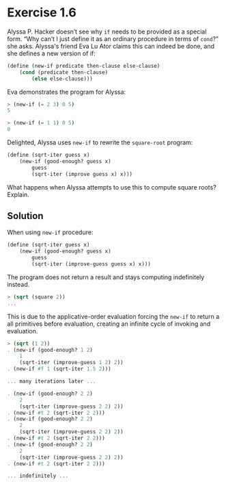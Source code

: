 # Exercise 1.6

Alyssa P. Hacker doesn’t see why `if` needs to be provided as a special form. “Why can’t I just define it as an ordinary procedure in terms of `cond`?” she asks. Alyssa's friend Eva Lu Ator claims this can indeed be done, and she
defines a new version of if:

```scheme
(define (new-if predicate then-clause else-clause)
    (cond (predicate then-clause)
        (else else-clause)))
```

Eva demonstrates the program for Alyssa:

```scheme
> (new-if (= 2 3) 0 5)
5
```

```scheme
> (new-if (= 1 1) 0 5)
0
```

Delighted, Alyssa uses `new-if` to rewrite the `square-root` program:

```scheme
(define (sqrt-iter guess x)
    (new-if (good-enough? guess x)
        guess
        (sqrt-iter (improve guess x) x)))
```

What happens when Alyssa attempts to use this to compute
square roots? Explain.

## Solution

When using `new-if` procedure:

```scheme
(define (sqrt-iter guess x)
    (new-if (good-enough? guess x)
        guess
        (sqrt-iter (improve-guess guess x) x)))
```

The program does not return a result and stays computing indefinitely instead.

```scheme
> (sqrt (square 2))
...
```

This is due to the applicative-order evaluation forcing the `new-if` to return a all primitives before evaluation, creating an infinite cycle of invoking and evaluation.

```scheme
> (sqrt (1 2))
. (new-if (good-enough? 1 2)
    1
    (sqrt-iter (improve-guess 1 2) 2))
. (new-if #f 1 (sqrt-iter 1.5 2)))

... many iterations later ...

. (new-if (good-enough? 2 2)
    2
    (sqrt-iter (improve-guess 2 2) 2))
. (new-if #t 2 (sqrt-iter 2 2)))
. (new-if (good-enough? 2 2)
    2
    (sqrt-iter (improve-guess 2 2) 2))
. (new-if #t 2 (sqrt-iter 2 2)))
. (new-if (good-enough? 2 2)
    2 
    (sqrt-iter (improve-guess 2 2) 2))
. (new-if #t 2 (sqrt-iter 2 2)))

... indefinitely ...
```
